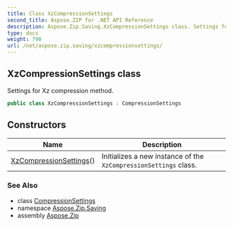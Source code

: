 ```yaml
---
title: Class XzCompressionSettings
second_title: Aspose.ZIP for .NET API Reference
description: Aspose.Zip.Saving.XzCompressionSettings class. Settings for Xz compression method
type: docs
weight: 790
url: /net/aspose.zip.saving/xzcompressionsettings/
---
```

## XzCompressionSettings class

Settings for Xz compression method.

```csharp
public class XzCompressionSettings : CompressionSettings
```

## Constructors

| Name | Description |
| --- | --- |
| [XzCompressionSettings](xzcompressionsettings/)() | Initializes a new instance of the `XzCompressionSettings` class. |

### See Also

* class [CompressionSettings](../compressionsettings/)
* namespace [Aspose.Zip.Saving](../../aspose.zip.saving/)
* assembly [Aspose.Zip](../../)


